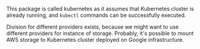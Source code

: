 This package is called kubernetes as it assumes that Kubernetes cluster is already running,
and `kubectl` commands can be successfully executed.

Division for different providers exists, because we might want to use different providers
for instance of storage. Probably, it's possible to mount AWS storage to Kubernetes cluster
deployed on Google infrastructure.